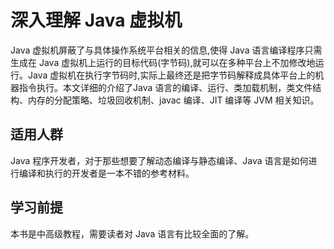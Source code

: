 # 深入理解 Java 虚拟机

Java 虚拟机屏蔽了与具体操作系统平台相关的信息,使得 Java 语言编译程序只需生成在 Java 虚拟机上运行的目标代码(字节码),就可以在多种平台上不加修改地运行。Java 虚拟机在执行字节码时,实际上最终还是把字节码解释成具体平台上的机器指令执行。本文详细的介绍了Java 语言的编译、运行、类加载机制，类文件结构、内存的分配策略、垃圾回收机制、javac 编译、JIT 编译等 JVM 相关知识。

## 适用人群 

Java 程序开发者，对于那些想要了解动态编译与静态编译、Java 语言是如何进行编译和执行的开发者是一本不错的参考材料。

## 学习前提

本书是中高级教程，需要读者对 Java 语言有比较全面的了解。
